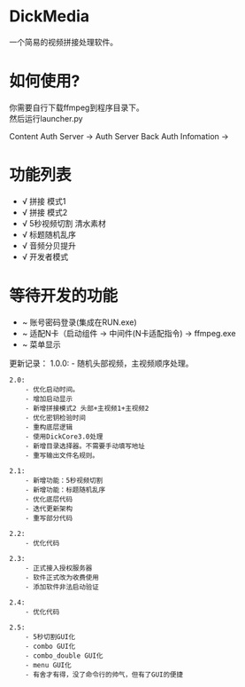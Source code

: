 # DickMedia
一个简易的视频拼接处理软件。

# 如何使用?
你需要自行下载ffmpeg到程序目录下。  
然后运行launcher.py

Content Auth Server -> Auth Server Back Auth Infomation -> 

# 功能列表
* √ 拼接 模式1
* √ 拼接 模式2
* √ 5秒视频切割 清水素材
* √ 标题随机乱序
* √ 音频分贝提升
* √ 开发者模式

# 等待开发的功能
* ~ 账号密码登录(集成在RUN.exe)
* ~ 适配N卡（启动组件 -> 中间件(N卡适配指令) -> ffmpeg.exe
* ~ 菜单显示

更新记录：
    1.0.0:
        - 随机头部视频，主视频顺序处理。
    
    2.0:
        - 优化启动时间。
        - 增加启动显示
        - 新增拼接模式2 头部+主视频1+主视频2
        - 优化密钥检验时间
        - 重构底层逻辑
        - 使用DickCore3.0处理
        - 新增目录选择器。不需要手动填写地址
        - 重写输出文件名规则。
    
    2.1:
        - 新增功能：5秒视频切割
        - 新增功能：标题随机乱序
        - 优化底层代码
        - 迭代更新架构
        - 重写部分代码
    
    2.2: 
        - 优化代码
    
    2.3:
        - 正式接入授权服务器
        - 软件正式改为收费使用
        - 添加软件非法启动验证
    
    2.4:
        - 优化代码
    
    2.5:
        - 5秒切割GUI化
        - combo GUI化
        - combo_double GUI化
        - menu GUI化
        - 有舍才有得，没了命令行的帅气，但有了GUI的便捷
        
